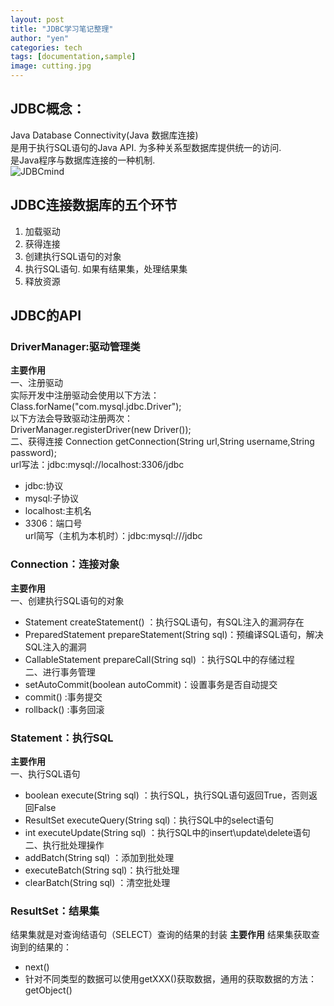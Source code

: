 ```yaml
---
layout: post
title: "JDBC学习笔记整理"
author: "yen"
categories: tech
tags: [documentation,sample]
image: cutting.jpg
---
```

## JDBC概念：  
 Java Database Connectivity(Java 数据库连接)  
 是用于执行SQL语句的Java API. 为多种关系型数据库提供统一的访问.  
 是Java程序与数据库连接的一种机制.  
![JDBCmind](http://on-img.com/chart_image/5aa79685e4b05a5cc2f4f5ec.png)
## JDBC连接数据库的五个环节
 1. 加载驱动
 2. 获得连接
 3. 创建执行SQL语句的对象
 4. 执行SQL语句. 如果有结果集，处理结果集
 5. 释放资源  


## JDBC的API
### DriverManager:驱动管理类
**主要作用**  
 一、注册驱动  
 实际开发中注册驱动会使用以下方法：  
   Class.forName("com.mysql.jdbc.Driver");  
 以下方法会导致驱动注册两次：  
   DriverManager.registerDriver(new Driver());    
 二、获得连接
 Connection getConnection(String url,String username,String password);  
 url写法：jdbc:mysql://localhost:3306/jdbc
   - jdbc:协议  
   - mysql:子协议  
   - localhost:主机名
   - 3306：端口号  
 url简写（主机为本机时）：jdbc:mysql:///jdbc  

### Connection：连接对象
**主要作用**  
 一、创建执行SQL语句的对象  
 - Statement createStatement()                   ：执行SQL语句，有SQL注入的漏洞存在
 - PreparedStatement prepareStatement(String sql)：预编译SQL语句，解决SQL注入的漏洞
 - CallableStatement prepareCall(String sql)     ：执行SQL中的存储过程  
 二、进行事务管理  
 - setAutoCommit(boolean autoCommit)：设置事务是否自动提交
 - commit()                         :事务提交
 - rollback()                       :事务回滚  

### Statement：执行SQL
**主要作用**  
 一、执行SQL语句
 - boolean execute(String sql)       ：执行SQL，执行SQL语句返回True，否则返回False
 - ResultSet executeQuery(String sql)：执行SQL中的select语句
 - int executeUpdate(String sql)     ：执行SQL中的insert\update\delete语句  
 二、执行批处理操作
 - addBatch(String sql)    ：添加到批处理
 - executeBatch(String sql)：执行批处理
 - clearBatch(String sql)  ：清空批处理  

### ResultSet：结果集
 结果集就是对查询结语句（SELECT）查询的结果的封装
**主要作用**
 结果集获取查询到的结果的：
 -  next()
- 针对不同类型的数据可以使用getXXX()获取数据，通用的获取数据的方法：getObject()
